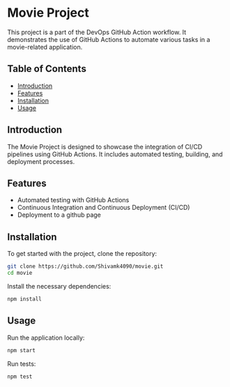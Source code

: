 # Movie Project

This project is a part of the DevOps GitHub Action workflow. It demonstrates the use of GitHub Actions to automate various tasks in a movie-related application.

## Table of Contents

- [Introduction](#introduction)
- [Features](#features)
- [Installation](#installation)
- [Usage](#usage)

## Introduction

The Movie Project is designed to showcase the integration of CI/CD pipelines using GitHub Actions. It includes automated testing, building, and deployment processes.

## Features

- Automated testing with GitHub Actions
- Continuous Integration and Continuous Deployment (CI/CD)
- Deployment to a github page

## Installation

To get started with the project, clone the repository:

```bash
git clone https://github.com/Shivamk4090/movie.git
cd movie
```

Install the necessary dependencies:

```bash
npm install
```

## Usage

Run the application locally:

```bash
npm start
```

Run tests:

```bash
npm test
```
